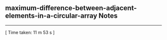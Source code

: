 <h2>maximum-difference-between-adjacent-elements-in-a-circular-array Notes</h2><hr>[ Time taken: 11 m 53 s ]